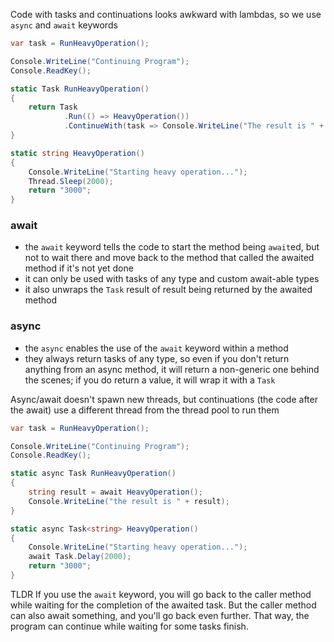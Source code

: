 Code with tasks and continuations looks awkward with lambdas, so we use `async` and `await` keywords

```cs
var task = RunHeavyOperation();

Console.WriteLine("Continuing Program");
Console.ReadKey();

static Task RunHeavyOperation()
{
	return Task
			.Run(() => HeavyOperation())
			.ContinueWith(task => Console.WriteLine("The result is " + task.Result));
}   

static string HeavyOperation()
{
    Console.WriteLine("Starting heavy operation...");
    Thread.Sleep(2000);
    return "3000";
}
```

### await
- the `await` keyword tells the code to start the method being `await`ed, but not to wait there and move back to the method that called the awaited method if it's not yet done
- it can only be used with tasks of any type and custom await-able types
- it also unwraps the `Task` result of result being returned by the awaited method
### async
- the `async` enables the use of the `await` keyword within a method
- they always return tasks of any type, so even if you don't return anything from an async method, it will return a non-generic one behind the scenes; if you do return a value, it will wrap it with a `Task`

Async/await doesn't spawn new threads, but continuations (the code after the await) use a different thread from the thread pool to run them

```cs
var task = RunHeavyOperation();

Console.WriteLine("Continuing Program");
Console.ReadKey();

static async Task RunHeavyOperation()
{
    string result = await HeavyOperation();
    Console.WriteLine("the result is " + result);
}

static async Task<string> HeavyOperation()
{
    Console.WriteLine("Starting heavy operation...");
    await Task.Delay(2000);
    return "3000";
}
```


TLDR
If you use the `await` keyword, you will go back to the caller method while waiting for the completion of the awaited task. But the caller method can also await something, and you'll go back even further. That way, the program can continue while waiting for some tasks finish.